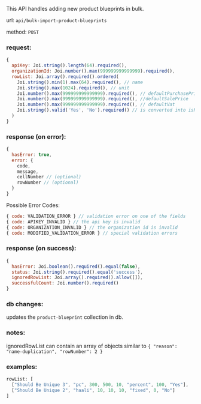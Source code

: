 This API handles adding new product blueprints in bulk.

url: `api/bulk-import-product-blueprints`

method: `POST`

### request: 
```js
{
  apiKey: Joi.string().length(64).required(),
  organizationId: Joi.number().max(999999999999999).required(),
  rowList: Joi.array().required().ordered(
    Joi.string().min(1).max(64).required(), // name
    Joi.string().max(1024).required(), // unit
    Joi.number().max(999999999999999).required(), // defaultPurchasePrice
    Joi.number().max(999999999999999).required(), //defaultSalePrice
    Joi.number().max(999999999999999).required(), // defaultVat
    Joi.string().valid('Yes', 'No').required() // is converted into isReturnable
  )
}
```

### response (on error):
```js
{
  hasError: true,
  error: {
    code,
    message,
    cellNumber // (optional)
    rowNumber // (optional)
  }
}
```

Possible Error Codes:
```js
{ code: VALIDATION_ERROR } // validation error on one of the fields
{ code: APIKEY_INVALID } // the api key is invalid
{ code: ORGANIZATION_INVALID } // the organization id is invalid
{ code: MODIFIED_VALIDATION_ERROR } // special validation errors
```

### response (on success):
```js
{
  hasError: Joi.boolean().required().equal(false),
  status: Joi.string().required().equal('success'),
  ignoredRowList: Joi.array().required().allow([]),
  successfulCount: Joi.number().required()
}
```

### db changes:
updates the `product-blueprint` collection in db.

### notes:
ignoredRowList can contain an array of objects similar to `{
  "reason": "name-duplication",
  "rowNumber": 2
}`

### examples:
```js
rowList: [
  ["Should Be Unique 3", "pc", 300, 500, 10, "percent", 100, "Yes"],
  ["Should Be Unique 2", "haali", 10, 10, 10, "fixed", 0, "No"]
]
```

